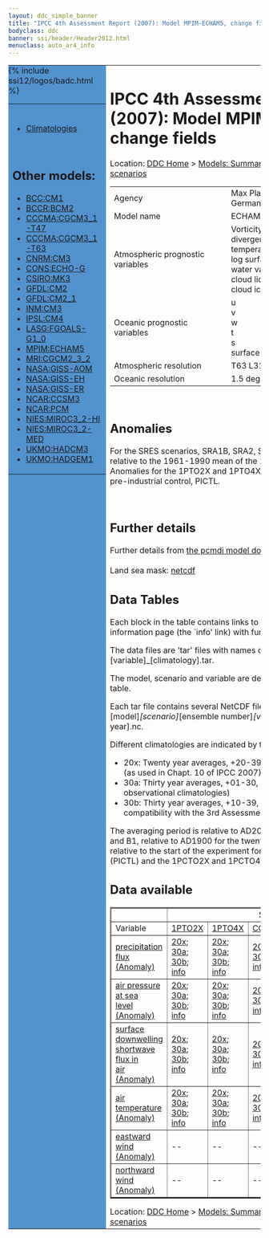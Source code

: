 ```yaml
---
layout: ddc_simple_banner
title: "IPCC 4th Assessment Report (2007): Model MPIM-ECHAM5, change fields"
bodyclass: ddc
banner: ssi/header/Header2012.html
menuclass: auto_ar4_info
---
```



<table width="100%" border="0" cellspacing="0" cellpadding="0" style="border-collapse: collapse;">
<tr style="margin:0;padding:0;border:0;">
<td style="margin:0;padding:0;border:0;height:1pt;width:150pt;background:#5492CD;" valign="top" >

<div id="lh-col2" class="auto_ar4_info">
<table class="menumain" bgcolor="#5492CD" cellspacing="0" width="100%" border="0">
<tr><td>

<br/>
<ul><li><a href="model-MPIM-ECHAM5.html">Climatologies</a></li></ul><br/>

<h2> Other models:</h2>
<ul>
<li><a href="model-BCC-CM1-change.html">BCC:CM1</a></li>
<li><a href="model-BCCR-BCM2-change.html">BCCR:BCM2</a></li>
<li><a href="model-CCCMA-CGCM3_1-T47-change.html">CCCMA:CGCM3_1-T47</a></li>
<li><a href="model-CCCMA-CGCM3_1-T63-change.html">CCCMA:CGCM3_1-T63</a></li>
<li><a href="model-CNRM-CM3-change.html">CNRM:CM3</a></li>
<li><a href="model-CONS-ECHO-G-change.html">CONS:ECHO-G</a></li>
<li><a href="model-CSIRO-MK3-change.html">CSIRO:MK3</a></li>
<li><a href="model-GFDL-CM2-change.html">GFDL:CM2</a></li>
<li><a href="model-GFDL-CM2_1-change.html">GFDL:CM2_1</a></li>
<li><a href="model-INM-CM3-change.html">INM:CM3</a></li>
<li><a href="model-IPSL-CM4-change.html">IPSL:CM4</a></li>
<li><a href="model-LASG-FGOALS-G1_0-change.html">LASG:FGOALS-G1_0</a></li>
<li><a href="model-MPIM-ECHAM5-change.html">MPIM:ECHAM5</a></li>
<li><a href="model-MRI-CGCM2_3_2-change.html">MRI:CGCM2_3_2</a></li>
<li><a href="model-NASA-GISS-AOM-change.html">NASA:GISS-AOM</a></li>
<li><a href="model-NASA-GISS-EH-change.html">NASA:GISS-EH</a></li>
<li><a href="model-NASA-GISS-ER-change.html">NASA:GISS-ER</a></li>
<li><a href="model-NCAR-CCSM3-change.html">NCAR:CCSM3</a></li>
<li><a href="model-NCAR-PCM-change.html">NCAR:PCM</a></li>
<li><a href="model-NIES-MIROC3_2-HI-change.html">NIES:MIROC3_2-HI</a></li>
<li><a href="model-NIES-MIROC3_2-MED-change.html">NIES:MIROC3_2-MED</a></li>
<li><a href="model-UKMO-HADCM3-change.html">UKMO:HADCM3</a></li>
<li><a href="model-UKMO-HADGEM1-change.html">UKMO:HADGEM1</a></li>
</ul>

</td></tr> 
{% include ssi12/logos/badc.html %}
</table>
</div>
</td>
<td><h1>IPCC 4th Assessment Report (2007): Model MPIM-ECHAM5, change fields</h1>

<!-- Breadcrumb1 -->
<div id="breadcrumb1" align="left">
Location: <a href="/index.html">DDC Home</a> > <a href="/sim/gcm_clim/">Models: Summary Data</a>
> <a href="/sim/gcm_clim/SRES_AR4/index.html">AR4 (2007): SRES scenarios</a>
</div>
<!-- End of Breadcrumb1 --><table class="meta-data-table">
<tr>
     <td class="meta-table-col1">Agency</td><td> Max Planck Institute for Meteorology, Germany</td>
</tr>
<tr>
     <td class="meta-table-col1">Model name</td><td> ECHAM5/MPI-OM</td>
</tr>
<tr>
     <td class="meta-table-col1">Atmospheric prognostic variables</td><td> Vorticity<br/>
 divergence<br/>
 temperature<br/>
 log surface pressure<br/>
 water vapor<br/>
 cloud liquid water<br/>
 cloud ice</td>
</tr>
<tr>
     <td class="meta-table-col1">Oceanic prognostic variables</td><td> u<br/>
 v<br/>
 w<br/>
 t<br/>
 s<br/>
 surface elevation</td>
</tr>
<tr>
     <td class="meta-table-col1">Atmospheric resolution</td><td>  T63 L31</td>
</tr>
<tr>
     <td class="meta-table-col1">Oceanic resolution</td><td> 1.5 deg, L40</td>
</tr>
</table>
<br/>

<h2>Anomalies</h2>

For the SRES scenarios, SRA1B, SRA2, SRB1, anomalies are calculated relative to
the 1961-1990 mean of the 20th century simulation, 20C3M. Anomalies for the
1PTO2X and 1PTO4X scenarios are relative to the pre-industrial control, PICTL.

<br/>
<h2>Further details</h2>
    Further details from <a href="http://www-pcmdi.llnl.gov/ipcc/model_documentation/ipcc_model_documentation.php">
          the pcmdi model documentation page</a>
<br/>
<br/>Land sea mask: <a href="/cgi-bin/downl/ar4_nc/sftlf/MPEH5_sftlf.nc">netcdf</a><br/>
<h2> Data Tables</h2>

Each block in the table contains links to one or more data files and
to one information page (the `info' link) with further information.
<p/>

The data files are 'tar' files with names of the form
[model]_[scenario]_[variable]_[climatology].tar.
<p/>

The model, scenario and variable are determined by the position in
the table.
<p/>

Each tar file contains several NetCDF files with names of the form:
[model]_[scenario]_[ensemble number]_[variable]_[start-year]-[end-year].nc.
<p/>

Different climatologies are indicated by the links within each table entry.
<ul>
<li>20x: Twenty year averages, +20-39, +46-65, +80-99, +180-199 (as used in Chapt. 10 of IPCC 2007)</li>
<li>30a: Thirty year averages, +01-30, +31-60, +61-90 (as used in the observational climatologies)</li>
<li>30b: Thirty year averages, +10-39, +40-69, +70-99 (for compatibility with the 3rd Assessment Report)</li>
</ul>
The averaging period is relative to AD2000 for SRES scenarios A1B, A2 and B1,
relative to AD1900 for the twentieth century run (20C3M) and relative to the
start of the experiment for the pre-industrial control (PICTL) and the
1PCTO2X and 1PCTO4X runs.
<p/>

<h2>Data available</h2>

<table class="data-table"  border="2">
<tr><td></td>
<td colspan="6" align="center">Scenario</td>
</tr>
<tr><td>Variable</td>
      <td><a href="scenario-1PTO2X-change.html">1PTO2X</a></td>
      <td><a href="scenario-1PTO4X-change.html">1PTO4X</a></td>
      <td><a href="scenario-COMMIT-change.html">COMMIT</a></td>
      <td><a href="scenario-SRA1B-change.html">SRA1B</a></td>
      <td><a href="scenario-SRA2-change.html">SRA2</a></td>
      <td><a href="scenario-SRB1-change.html">SRB1</a></td>
</tr>
<tr><td class="data-table-col1"><a href="var-precipitation_flux-change.html">precipitation<br/> flux (Anomaly)</a></td>
      <td class="data-table-item">
      <a href="/cgi-bin/downl/ar4_nc/pr-change/MPEH5_1PTO2X_pr-change_oc20x.tar">20x</a>;
      <a href="/cgi-bin/downl/ar4_nc/pr-change/MPEH5_1PTO2X_pr-change_oc30a.tar">30a</a>;
      <a href="/cgi-bin/downl/ar4_nc/pr-change/MPEH5_1PTO2X_pr-change_oc30b.tar">30b</a>;
      <a href="/ar4/info/MPIM-ECHAM5_1PTO2X_pr.html">info</a></td>
      <td class="data-table-item">
      <a href="/cgi-bin/downl/ar4_nc/pr-change/MPEH5_1PTO4X_pr-change_oc20x.tar">20x</a>;
      <a href="/cgi-bin/downl/ar4_nc/pr-change/MPEH5_1PTO4X_pr-change_oc30a.tar">30a</a>;
      <a href="/cgi-bin/downl/ar4_nc/pr-change/MPEH5_1PTO4X_pr-change_oc30b.tar">30b</a>;
      <a href="/ar4/info/MPIM-ECHAM5_1PTO4X_pr.html">info</a></td>
      <td class="data-table-item">
      <a href="/cgi-bin/downl/ar4_nc/pr-change/MPEH5_COMMIT_pr-change_c20x.tar">20x</a>;
      <a href="/cgi-bin/downl/ar4_nc/pr-change/MPEH5_COMMIT_pr-change_c30b.tar">30b</a>;
      <a href="/ar4/info/MPIM-ECHAM5_COMMIT_pr.html">info</a></td>
      <td class="data-table-item">
      <a href="/cgi-bin/downl/ar4_nc/pr-change/MPEH5_SRA1B_pr-change_c20x.tar">20x</a>;
      <a href="/cgi-bin/downl/ar4_nc/pr-change/MPEH5_SRA1B_pr-change_c30b.tar">30b</a>;
      <a href="/ar4/info/MPIM-ECHAM5_SRA1B_pr.html">info</a></td>
      <td class="data-table-item">
      <a href="/cgi-bin/downl/ar4_nc/pr-change/MPEH5_SRA2_pr-change_c20x.tar">20x</a>;
      <a href="/cgi-bin/downl/ar4_nc/pr-change/MPEH5_SRA2_pr-change_c30b.tar">30b</a>;
      <a href="/ar4/info/MPIM-ECHAM5_SRA2_pr.html">info</a></td>
      <td class="data-table-item">
      <a href="/cgi-bin/downl/ar4_nc/pr-change/MPEH5_SRB1_pr-change_c20x.tar">20x</a>;
      <a href="/cgi-bin/downl/ar4_nc/pr-change/MPEH5_SRB1_pr-change_c30b.tar">30b</a>;
      <a href="/ar4/info/MPIM-ECHAM5_SRB1_pr.html">info</a></td>
</tr>
<tr><td class="data-table-col1"><a href="var-air_pressure_at_sea_level-change.html">air pressure at sea<br/> level (Anomaly)</a></td>
      <td class="data-table-item">
      <a href="/cgi-bin/downl/ar4_nc/psl-change/MPEH5_1PTO2X_psl-change_oc20x.tar">20x</a>;
      <a href="/cgi-bin/downl/ar4_nc/psl-change/MPEH5_1PTO2X_psl-change_oc30a.tar">30a</a>;
      <a href="/cgi-bin/downl/ar4_nc/psl-change/MPEH5_1PTO2X_psl-change_oc30b.tar">30b</a>;
      <a href="/ar4/info/MPIM-ECHAM5_1PTO2X_psl.html">info</a></td>
      <td class="data-table-item">
      <a href="/cgi-bin/downl/ar4_nc/psl-change/MPEH5_1PTO4X_psl-change_oc20x.tar">20x</a>;
      <a href="/cgi-bin/downl/ar4_nc/psl-change/MPEH5_1PTO4X_psl-change_oc30a.tar">30a</a>;
      <a href="/cgi-bin/downl/ar4_nc/psl-change/MPEH5_1PTO4X_psl-change_oc30b.tar">30b</a>;
      <a href="/ar4/info/MPIM-ECHAM5_1PTO4X_psl.html">info</a></td>
      <td class="data-table-item">
      <a href="/cgi-bin/downl/ar4_nc/psl-change/MPEH5_COMMIT_psl-change_c20x.tar">20x</a>;
      <a href="/cgi-bin/downl/ar4_nc/psl-change/MPEH5_COMMIT_psl-change_c30b.tar">30b</a>;
      <a href="/ar4/info/MPIM-ECHAM5_COMMIT_psl.html">info</a></td>
      <td class="data-table-item">
      <a href="/cgi-bin/downl/ar4_nc/psl-change/MPEH5_SRA1B_psl-change_c20x.tar">20x</a>;
      <a href="/cgi-bin/downl/ar4_nc/psl-change/MPEH5_SRA1B_psl-change_c30b.tar">30b</a>;
      <a href="/ar4/info/MPIM-ECHAM5_SRA1B_psl.html">info</a></td>
      <td class="data-table-item">
      <a href="/cgi-bin/downl/ar4_nc/psl-change/MPEH5_SRA2_psl-change_c20x.tar">20x</a>;
      <a href="/cgi-bin/downl/ar4_nc/psl-change/MPEH5_SRA2_psl-change_c30b.tar">30b</a>;
      <a href="/ar4/info/MPIM-ECHAM5_SRA2_psl.html">info</a></td>
      <td class="data-table-item">
      <a href="/cgi-bin/downl/ar4_nc/psl-change/MPEH5_SRB1_psl-change_c20x.tar">20x</a>;
      <a href="/cgi-bin/downl/ar4_nc/psl-change/MPEH5_SRB1_psl-change_c30b.tar">30b</a>;
      <a href="/ar4/info/MPIM-ECHAM5_SRB1_psl.html">info</a></td>
</tr>
<tr><td class="data-table-col1"><a href="var-surface_downwelling_shortwave_flux_in_air-change.html">surface downwelling<br/> shortwave flux in<br/> air (Anomaly)</a></td>
      <td class="data-table-item">
      <a href="/cgi-bin/downl/ar4_nc/rsds-change/MPEH5_1PTO2X_rsds-change_oc20x.tar">20x</a>;
      <a href="/cgi-bin/downl/ar4_nc/rsds-change/MPEH5_1PTO2X_rsds-change_oc30a.tar">30a</a>;
      <a href="/cgi-bin/downl/ar4_nc/rsds-change/MPEH5_1PTO2X_rsds-change_oc30b.tar">30b</a>;
      <a href="/ar4/info/MPIM-ECHAM5_1PTO2X_rsds.html">info</a></td>
      <td class="data-table-item">
      <a href="/cgi-bin/downl/ar4_nc/rsds-change/MPEH5_1PTO4X_rsds-change_oc20x.tar">20x</a>;
      <a href="/cgi-bin/downl/ar4_nc/rsds-change/MPEH5_1PTO4X_rsds-change_oc30a.tar">30a</a>;
      <a href="/cgi-bin/downl/ar4_nc/rsds-change/MPEH5_1PTO4X_rsds-change_oc30b.tar">30b</a>;
      <a href="/ar4/info/MPIM-ECHAM5_1PTO4X_rsds.html">info</a></td>
      <td class="data-table-item">
      <a href="/cgi-bin/downl/ar4_nc/rsds-change/MPEH5_COMMIT_rsds-change_c20x.tar">20x</a>;
      <a href="/cgi-bin/downl/ar4_nc/rsds-change/MPEH5_COMMIT_rsds-change_c30b.tar">30b</a>;
      <a href="/ar4/info/MPIM-ECHAM5_COMMIT_rsds.html">info</a></td>
      <td class="data-table-item">
      <a href="/cgi-bin/downl/ar4_nc/rsds-change/MPEH5_SRA1B_rsds-change_c20x.tar">20x</a>;
      <a href="/cgi-bin/downl/ar4_nc/rsds-change/MPEH5_SRA1B_rsds-change_c30b.tar">30b</a>;
      <a href="/ar4/info/MPIM-ECHAM5_SRA1B_rsds.html">info</a></td>
      <td class="data-table-item">
      <a href="/cgi-bin/downl/ar4_nc/rsds-change/MPEH5_SRA2_rsds-change_c20x.tar">20x</a>;
      <a href="/cgi-bin/downl/ar4_nc/rsds-change/MPEH5_SRA2_rsds-change_c30b.tar">30b</a>;
      <a href="/ar4/info/MPIM-ECHAM5_SRA2_rsds.html">info</a></td>
      <td class="data-table-item">
      <a href="/cgi-bin/downl/ar4_nc/rsds-change/MPEH5_SRB1_rsds-change_c20x.tar">20x</a>;
      <a href="/cgi-bin/downl/ar4_nc/rsds-change/MPEH5_SRB1_rsds-change_c30b.tar">30b</a>;
      <a href="/ar4/info/MPIM-ECHAM5_SRB1_rsds.html">info</a></td>
</tr>
<tr><td class="data-table-col1"><a href="var-air_temperature-change.html">air<br/> temperature (Anomaly)</a></td>
      <td class="data-table-item">
      <a href="/cgi-bin/downl/ar4_nc/tas-change/MPEH5_1PTO2X_tas-change_oc20x.tar">20x</a>;
      <a href="/cgi-bin/downl/ar4_nc/tas-change/MPEH5_1PTO2X_tas-change_oc30a.tar">30a</a>;
      <a href="/cgi-bin/downl/ar4_nc/tas-change/MPEH5_1PTO2X_tas-change_oc30b.tar">30b</a>;
      <a href="/ar4/info/MPIM-ECHAM5_1PTO2X_tas.html">info</a></td>
      <td class="data-table-item">
      <a href="/cgi-bin/downl/ar4_nc/tas-change/MPEH5_1PTO4X_tas-change_oc20x.tar">20x</a>;
      <a href="/cgi-bin/downl/ar4_nc/tas-change/MPEH5_1PTO4X_tas-change_oc30a.tar">30a</a>;
      <a href="/cgi-bin/downl/ar4_nc/tas-change/MPEH5_1PTO4X_tas-change_oc30b.tar">30b</a>;
      <a href="/ar4/info/MPIM-ECHAM5_1PTO4X_tas.html">info</a></td>
      <td class="data-table-item">
      <a href="/cgi-bin/downl/ar4_nc/tas-change/MPEH5_COMMIT_tas-change_c20x.tar">20x</a>;
      <a href="/cgi-bin/downl/ar4_nc/tas-change/MPEH5_COMMIT_tas-change_c30b.tar">30b</a>;
      <a href="/ar4/info/MPIM-ECHAM5_COMMIT_tas.html">info</a></td>
      <td class="data-table-item">
      <a href="/cgi-bin/downl/ar4_nc/tas-change/MPEH5_SRA1B_tas-change_c20x.tar">20x</a>;
      <a href="/cgi-bin/downl/ar4_nc/tas-change/MPEH5_SRA1B_tas-change_c30b.tar">30b</a>;
      <a href="/ar4/info/MPIM-ECHAM5_SRA1B_tas.html">info</a></td>
      <td class="data-table-item">
      <a href="/cgi-bin/downl/ar4_nc/tas-change/MPEH5_SRA2_tas-change_c20x.tar">20x</a>;
      <a href="/cgi-bin/downl/ar4_nc/tas-change/MPEH5_SRA2_tas-change_c30b.tar">30b</a>;
      <a href="/ar4/info/MPIM-ECHAM5_SRA2_tas.html">info</a></td>
      <td class="data-table-item">
      <a href="/cgi-bin/downl/ar4_nc/tas-change/MPEH5_SRB1_tas-change_c20x.tar">20x</a>;
      <a href="/cgi-bin/downl/ar4_nc/tas-change/MPEH5_SRB1_tas-change_c30b.tar">30b</a>;
      <a href="/ar4/info/MPIM-ECHAM5_SRB1_tas.html">info</a></td>
</tr>
<tr><td class="data-table-col1"><a href="var-eastward_wind-change.html">eastward wind (Anomaly)</a></td>
      <td class="data-table-empty">--</td>
      <td class="data-table-empty">--</td>
      <td class="data-table-empty">--</td>
      <td class="data-table-item">
      <a href="/cgi-bin/downl/ar4_nc/uas-change/MPEH5_SRA1B_uas-change_c20x.tar">20x</a>;
      <a href="/cgi-bin/downl/ar4_nc/uas-change/MPEH5_SRA1B_uas-change_c30b.tar">30b</a>;
      <a href="/ar4/info/MPIM-ECHAM5_SRA1B_uas.html">info</a></td>
      <td class="data-table-item">
      <a href="/cgi-bin/downl/ar4_nc/uas-change/MPEH5_SRA2_uas-change_c20x.tar">20x</a>;
      <a href="/cgi-bin/downl/ar4_nc/uas-change/MPEH5_SRA2_uas-change_c30b.tar">30b</a>;
      <a href="/ar4/info/MPIM-ECHAM5_SRA2_uas.html">info</a></td>
      <td class="data-table-item">
      <a href="/cgi-bin/downl/ar4_nc/uas-change/MPEH5_SRB1_uas-change_c20x.tar">20x</a>;
      <a href="/cgi-bin/downl/ar4_nc/uas-change/MPEH5_SRB1_uas-change_c30b.tar">30b</a>;
      <a href="/ar4/info/MPIM-ECHAM5_SRB1_uas.html">info</a></td>
</tr>
<tr><td class="data-table-col1"><a href="var-northward_wind-change.html">northward wind (Anomaly)</a></td>
      <td class="data-table-empty">--</td>
      <td class="data-table-empty">--</td>
      <td class="data-table-empty">--</td>
      <td class="data-table-item">
      <a href="/cgi-bin/downl/ar4_nc/vas-change/MPEH5_SRA1B_vas-change_c20x.tar">20x</a>;
      <a href="/cgi-bin/downl/ar4_nc/vas-change/MPEH5_SRA1B_vas-change_c30b.tar">30b</a>;
      <a href="/ar4/info/MPIM-ECHAM5_SRA1B_vas.html">info</a></td>
      <td class="data-table-item">
      <a href="/cgi-bin/downl/ar4_nc/vas-change/MPEH5_SRA2_vas-change_c20x.tar">20x</a>;
      <a href="/cgi-bin/downl/ar4_nc/vas-change/MPEH5_SRA2_vas-change_c30b.tar">30b</a>;
      <a href="/ar4/info/MPIM-ECHAM5_SRA2_vas.html">info</a></td>
      <td class="data-table-item">
      <a href="/cgi-bin/downl/ar4_nc/vas-change/MPEH5_SRB1_vas-change_c20x.tar">20x</a>;
      <a href="/cgi-bin/downl/ar4_nc/vas-change/MPEH5_SRB1_vas-change_c30b.tar">30b</a>;
      <a href="/ar4/info/MPIM-ECHAM5_SRB1_vas.html">info</a></td>
</tr>
</table>
</div>
<!-- Breadcrumb2 -->
<div id="breadcrumb2" align="left">
Location: <a href="/index.html">DDC Home</a> > <a href="/sim/gcm_clim/">Models: Summary Data</a>
> <a href="/sim/gcm_clim/SRES_AR4/index.html">AR4 (2007): SRES scenarios</a>
</div>
<!-- End of Breadcrumb2 --></td></tr></table>
